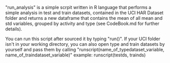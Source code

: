 "run_analysis" is a simple scrpit written in R language that 
performs a simple analysis in test and train datasets, contained
in the UCI HAR Dataset folder and returns a new dataframe that contains
the mean of all mean and std variables, grouped by activity and type
(see CodeBook.md for further details).

You can run this script after sourced it by typing "run()".
If your UCI folder isn't in your working directory, you can also
open type and train datasets by yourself and pass them by calling
"runscript(name_of_typedataset_variable, name_of_traindataset_variable)" 
example: runscript(testds, trainds)
